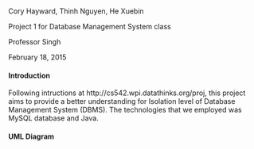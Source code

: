# 
<p>Cory Hayward, Thinh Nguyen, He Xuebin</p>
<p>Project 1 for Database Management System class</p>
<p>Professor Singh</p>
<p>February 18, 2015</p>

<h4>Introduction</h4>
<p>Following intructions at http://cs542.wpi.datathinks.org/proj, this project aims to provide a better understanding for Isolation level of Database Management System (DBMS). The technologies that we employed was MySQL database and Java.
<h4> UML Diagram </h4>
  
